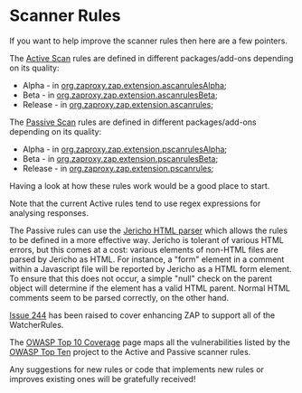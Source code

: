 # Scanner Rules

If you want to help improve the scanner rules then here are a few pointers.

The [Active Scan](https://github.com/zaproxy/zap-core-help/wiki/HelpStartConceptsAscan) rules are defined in different packages/add-ons depending on its quality:
  * Alpha - in [org.zaproxy.zap.extension.ascanrulesAlpha](https://github.com/zaproxy/zap-extensions/tree/alpha/src/org/zaproxy/zap/extension/ascanrulesAlpha);
  * Beta - in [org.zaproxy.zap.extension.ascanrulesBeta](https://github.com/zaproxy/zap-extensions/tree/beta/src/org/zaproxy/zap/extension/ascanrulesBeta);
  * Release - in [org.zaproxy.zap.extension.ascanrules](https://github.com/zaproxy/zap-extensions/tree/master/src/org/zaproxy/zap/extension/ascanrules);

The [Passive Scan](https://github.com/zaproxy/zap-core-help/wiki/HelpStartConceptsPscan) rules are defined in different packages/add-ons depending on its quality:
  * Alpha - in [org.zaproxy.zap.extension.pscanrulesAlpha](https://github.com/zaproxy/zap-extensions/tree/alpha/src/org/zaproxy/zap/extension/pscanrulesAlpha);
  * Beta - in [org.zaproxy.zap.extension.pscanrulesBeta](https://github.com/zaproxy/zap-extensions/tree/beta/src/org/zaproxy/zap/extension/pscanrulesBeta);
  * Release - in [org.zaproxy.zap.extension.pscanrules](https://github.com/zaproxy/zap-extensions/tree/master/src/org/zaproxy/zap/extension/pscanrules);

Having a look at how these rules work would be a good place to start.

Note that the current Active rules tend to use regex expressions for analysing responses.

The Passive rules can use the [Jericho HTML parser](http://jericho.htmlparser.net/) which allows the rules to be defined in a more effective way. Jericho is tolerant of various HTML errors, but this comes at a cost: various elements of non-HTML files are parsed by Jericho as HTML.  For instance, a "form" element in a comment within a Javascript file will be reported by Jericho as a HTML form element.  To ensure that this does not occur, a simple "null" check on the parent object will determine if the element has a valid HTML parent.  Normal HTML comments seem to be parsed correctly, on the other hand.

[Issue 244](https://github.com/zaproxy/zaproxy/issues/244) has been raised to cover enhancing ZAP to support all of the WatcherRules.

The [OWASP Top 10 Coverage](OWASPTop10RisksCoverage) page maps all the vulnerabilities listed by the [OWASP Top Ten](https://www.owasp.org/index.php/Category:OWASP_Top_Ten_Project) project to the Active and Passive scanner rules.

Any suggestions for new rules or code that implements new rules or improves existing ones will be gratefully received!